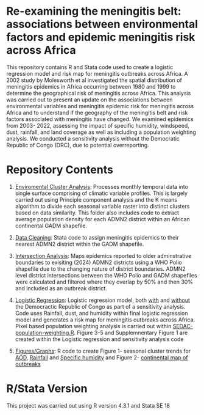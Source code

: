 # Re-examining the meningitis belt: associations between environmental factors and epidemic meningitis risk across Africa

This repository contains R and Stata code used to create a logistic regression model and risk map for meningitis outbreaks across Africa. A 2002 study by Molesworth et al investigated the spatial distribution of meningitis epidemics in Africa occurring between 1980 and 1999 to determine the geographical risk of meningitis across Africa. This analysis was carried out to present an update on the associations between environmental variables and meningitis epidemic risk for meningitis across Africa and to understand if the geography of the meningitis belt and risk factors associated with meningitis have changed.  We examined epidemics from 2003- 2022, assessing the impact of specific humidity, windspeed, dust, rainfall, and land coverage as well as including a population weighting analysis. We conducted a sensitivity analysis without the Democratic Republic of Congo (DRC), due to potential overreporting. 

# Repository Contents
1. [Enviromental Cluster Analysis](https://github.com/molly-cliff/Meningitis-belt-location/tree/main/1.%20Enviromental%20cluster%20analysis): Processes monthly temporal data into single surface comprising of climatic variable profiles. This is largely carried out using Principle component analysis and the  K means algorithm  to divide each seasonal variable raster into distinct clusters based on data similarity. This folder also includes code to extract average population density for each ADMN2 district within an African continental GADM shapefile.
   
2. [Data Cleaning](https://github.com/molly-cliff/Meningitis-belt-location/tree/main/2.Data%20Cleaning): Stata code to assign meningitis epidemics  to their nearest ADMN2 district within the GADM shapefile.


3. [Intersection Analysis](https://github.com/molly-cliff/Meningitis-belt-location/tree/main/3.%20Intersections): Maps epidemics reported to older adminstrative boundaries to exisiting (2024) ADMN2 districts using a WHO Polio shapefile due to the changing nature of district boundaries.  ADMN2 level district intersections between the WHO Polio and GADM shapefiles were calculated and filtered where they overlap by 50% and then 30% and included as an outbreak district.
   
4. [Logistic Regression](https://github.com/molly-cliff/Meningitis-belt-location/tree/main/4.%20Logistic%20regression): Logistic regression model, both [with](https://github.com/molly-cliff/Meningitis-belt-location/blob/main/4.%20Logistic%20regression/Logistic-regression-full-model.R) and [without](https://github.com/molly-cliff/Meningitis-belt-location/blob/main/4.%20Logistic%20regression/Sensitivity-analysis-without-DRC.R) the Democractic Republic of Congo as part of a sensitivity analysis. Code uses Rainfall, dust, and humidity within final logistic regression model and generates a risk map for meningitis outbreaks across Africa. Pixel based population weighting analysis is carried out within [SEDAC-population-weighting.R](https://github.com/molly-cliff/Meningitis-belt-location/blob/editing-branch/4.%20Logistic%20regression/SEDAC-population-weighting.R). Figure 3-5 and Supplemnentary Figure 1 are created within the Logistic regression and sensitivity analysis code

5. [Figures/Graphs](https://github.com/molly-cliff/Meningitis-belt-location/tree/editing-branch/5.%20Figures%20and%20Graphs): R code to create Figure 1- seasonal cluster trends for [AOD](https://github.com/molly-cliff/Meningitis-belt-location/blob/main/5.%20Figures%20and%20Graphs/AOD%20cluster%20graph.R), [Rainfall](https://github.com/molly-cliff/Meningitis-belt-location/blob/main/5.%20Figures%20and%20Graphs/Rainfall%20cluster%20plots.R) and [Specific humidity](https://github.com/molly-cliff/Meningitis-belt-location/blob/main/5.%20Figures%20and%20Graphs/Humidity%20cluster%20graph.R) and Figure 2- [continental map of outbreaks](https://github.com/molly-cliff/Meningitis-belt-location/blob/main/5.%20Figures%20and%20Graphs/Epidemic%20Mapping.R)

# R/Stata Version

This project was carried out using R version 4.3.1 and Stata SE 18
